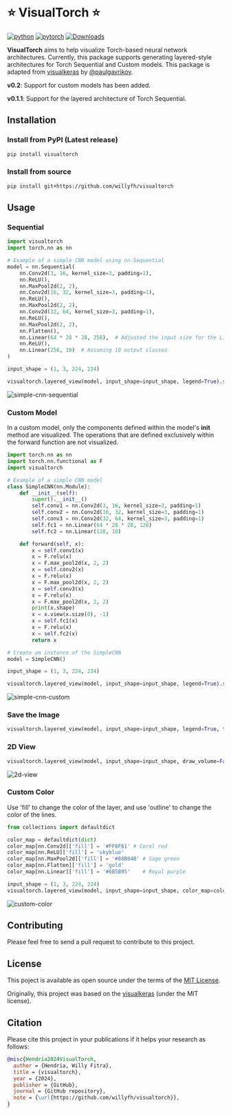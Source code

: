 # ⭐ VisualTorch ⭐

[![python](https://img.shields.io/badge/python-3.10%2B-blue)]() [![pytorch](https://img.shields.io/badge/pytorch-2.0%2B-orange)]() [![Downloads](https://static.pepy.tech/personalized-badge/visualtorch?period=total&units=international_system&left_color=grey&right_color=green&left_text=PyPI%20Downloads)](https://pepy.tech/project/visualtorch)

**VisualTorch** aims to help visualize Torch-based neural network architectures. Currently, this package supports generating layered-style architectures for Torch Sequential and Custom models. This package is adapted from [visualkeras](https://github.com/paulgavrikov/visualkeras) by [@paulgavrikov](https://github.com/paulgavrikov).

**v0.2**: Support for custom models has been added.

**v0.1.1**: Support for the layered architecture of Torch Sequential.

## Installation

### Install from PyPI (Latest release)

```bash
pip install visualtorch
```

### Install from source

```bash
pip install git+https://github.com/willyfh/visualtorch
```

## Usage

### Sequential

```python
import visualtorch
import torch.nn as nn

# Example of a simple CNN model using nn.Sequential
model = nn.Sequential(
    nn.Conv2d(3, 16, kernel_size=3, padding=1),
    nn.ReLU(),
    nn.MaxPool2d(2, 2),
    nn.Conv2d(16, 32, kernel_size=3, padding=1),
    nn.ReLU(),
    nn.MaxPool2d(2, 2),
    nn.Conv2d(32, 64, kernel_size=3, padding=1),
    nn.ReLU(),
    nn.MaxPool2d(2, 2),
    nn.Flatten(),
    nn.Linear(64 * 28 * 28, 256),  # Adjusted the input size for the Linear layer
    nn.ReLU(),
    nn.Linear(256, 10)  # Assuming 10 output classes
)

input_shape = (1, 3, 224, 224)

visualtorch.layered_view(model, input_shape=input_shape, legend=True).show() # display using your system viewer
```

![simple-cnn-sequential](https://github.com/willyfh/visualtorch/assets/5786636/9b646fac-c336-4253-ac01-8f3e6b2fcc0b)

### Custom Model

In a custom model, only the components defined within the model's **init** method are visualized. The operations that are defined exclusively within the forward function are not visualized.

```python
import torch.nn as nn
import torch.nn.functional as F
import visualtorch

# Example of a simple CNN model
class SimpleCNN(nn.Module):
    def __init__(self):
        super().__init__()
        self.conv1 = nn.Conv2d(3, 16, kernel_size=3, padding=1)
        self.conv2 = nn.Conv2d(16, 32, kernel_size=3, padding=1)
        self.conv3 = nn.Conv2d(32, 64, kernel_size=3, padding=1)
        self.fc1 = nn.Linear(64 * 28 * 28, 128)
        self.fc2 = nn.Linear(128, 10)

    def forward(self, x):
        x = self.conv1(x)
        x = F.relu(x)
        x = F.max_pool2d(x, 2, 2)
        x = self.conv2(x)
        x = F.relu(x)
        x = F.max_pool2d(x, 2, 2)
        x = self.conv3(x)
        x = F.relu(x)
        x = F.max_pool2d(x, 2, 2)
        print(x.shape)
        x = x.view(x.size(0), -1)
        x = self.fc1(x)
        x = F.relu(x)
        x = self.fc2(x)
        return x

# Create an instance of the SimpleCNN
model = SimpleCNN()

input_shape = (1, 3, 224, 224)

visualtorch.layered_view(model, input_shape=input_shape, legend=True).show() # display using your system viewer
```

![simple-cnn-custom](https://github.com/willyfh/visualtorch/assets/5786636/f22298b4-f341-4a0d-b85b-11f01e207ad8)

### Save the Image

```python
visualtorch.layered_view(model, input_shape=input_shape, legend=True, to_file='output.png')
```

### 2D View

```python
visualtorch.layered_view(model, input_shape=input_shape, draw_volume=False)
```

![2d-view](https://github.com/willyfh/visualtorch/assets/5786636/5b16c252-f589-4b3f-8ea4-1bc188e6c124)

### Custom Color

Use 'fill' to change the color of the layer, and use 'outline' to change the color of the lines.

```python
from collections import defaultdict

color_map = defaultdict(dict)
color_map[nn.Conv2d]['fill'] = '#FF6F61' # Coral red
color_map[nn.ReLU]['fill'] = 'skyblue'
color_map[nn.MaxPool2d]['fill'] = '#88B04B' # Sage green
color_map[nn.Flatten]['fill'] = 'gold'
color_map[nn.Linear]['fill'] = '#6B5B95'    # Royal purple

input_shape = (1, 3, 224, 224)
visualtorch.layered_view(model, input_shape=input_shape, color_map=color_map
```

![custom-color](https://github.com/willyfh/visualtorch/assets/5786636/57f28191-d86e-4419-a015-f5fc7fa17b5a)

## Contributing

Please feel free to send a pull request to contribute to this project.

## License

This poject is available as open source under the terms of the [MIT License](https://github.com/willyfh/visualtorch/blob/update-readme/LICENSE).

Originally, this project was based on the [visualkeras](https://github.com/paulgavrikov/visualkeras) (under the MIT license).

## Citation

Please cite this project in your publications if it helps your research as follows:

```bibtex
@misc{Hendria2024VisualTorch,
  author = {Hendria, Willy Fitra},
  title = {visualtorch},
  year = {2024},
  publisher = {GitHub},
  journal = {GitHub repository},
  note = {\url{https://github.com/willyfh/visualtorch}},
}
```
